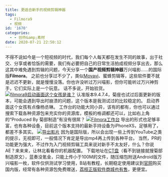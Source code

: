 ```yaml
---
title: 更适合新手的视频剪辑神器
tags:
  - Filmora9
  - 视频
id: '1670'
categories:
  - - 创作&amp;素材
date: 2020-07-21 22:50:12
---
```


不得不说如今是一个短视频的时代，我们每个人每天都在发生不同的故事，出于社交、分享或者恰饭的需要，我们有必要把自己的日常生活拍成视频分享出去，那么这其中难免遇到剪辑的问题，今天分享一个**国产视频剪辑神器**万兴喵影......的国际版**Filmora**。 之前也分享过不少了，类似[Movavi](https://www.jubuzz.com/geek/1201.html)、蜜蜂剪辑等，这些软件要不就是迟迟不更新，就是慢慢没落。你也许没听过万兴喵影，但你可能听过万兴神剪手，它们实际上是一个玩意。 话不多说，开始验货。 [![filmora9启动画面这个女孩是谁？](https://i.loli.net/2020/07/21/cXrgYB6f8mQ3xw7.png)](https://i.loli.net/2020/07/21/cXrgYB6f8mQ3xw7.png) 认准版本9.4.7.4，菊座也试过后面更新的版本，可能会遇到导出时崩溃的问题，这个版本是我测试过的比较稳定的。 启动界面这个女孩有点像杨丞琳。 工作台的功能大同小异，该有的都有，你也可以通过搜索下载各种资源包来充实你的资源库，模板的格调都还可以，比如右上角的“Produced By 菊部制造”有没有很屌？ [![Filmora工作台](https://i.loli.net/2020/07/21/DE2sFWLOePizal7.jpg)](https://i.loli.net/2020/07/21/DE2sFWLOePizal7.jpg) 导出的形式也足够丰富，也有各种设备，目前这个版本支持的最新手持设备为iPhoneXS，足够用了，都差不多其实。 [![导出影片](https://i.loli.net/2020/07/21/qed2Mmwf9nyPAKT.png)](https://i.loli.net/2020/07/21/qed2Mmwf9nyPAKT.png) 因为是国际版，所以会出现一些上传到YouTube之类的提示，无视即可，一般情况下肯定是导出mp4再上传到各种平台。 当然，PR的功能更为强大，不过作为入门视频剪辑工具来说对新手不太友好，什么？你说AE？来来来，让林北看看你的机器配置。 下载地址在[CT盘](http://share.jubuzz.com/file/18034009-454545472)（看不到链接就搜菊部制造原文），蓝奏没氪金，只能上传小于100M的文件，随压缩包附送Android版万兴喵影一枚，软件仅供测试学习使用，B站有教程，长期稳定使用建议到[官网](https://miao.wondershare.cn)购买国内版，经常有各种资源包免费赠送，[荔枝正版软件商城也有售](https://store.lizhi.io/site/products/id/75?cid=ljvdf05a)，更便宜。